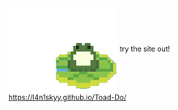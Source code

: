 <img align="center" width="216" height="171" src="./images/frog.gif"> try the site out! &nbsp; https://l4n1skyy.github.io/Toad-Do/

